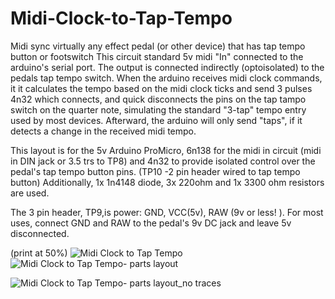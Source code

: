 # Midi-Clock-to-Tap-Tempo
Midi sync virtually any effect pedal (or other device) that has tap tempo button or footswitch
This circuit standard 5v midi "In" connected to the arduino's serial port. The output is connected indirectly (optoisolated) to the pedals tap tempo switch.  When the arduino receives midi clock commands,  it it calculates the tempo based on the midi clock ticks and send 3 pulses 4n32 which connects, and quick disconnects the pins on the tap tampo switch on the quarter note, simulating the standard "3-tap" tempo entry used by most devices.    Afterward, the arduino will only send "taps", if it detects a change in the received midi tempo. 


This layout is for the 5v Arduino ProMicro, 6n138 for the midi in circuit (midi in DIN jack or 3.5 trs to TP8) and 4n32 to provide isolated control over the pedal's tap tempo button pins.  (TP10 -2 pin header wired to tap tempo button)   Additionally, 1x 1n4148 diode, 3x 220ohm and 1x 3300 ohm resistors are used.

The 3 pin header, TP9,is power: GND, VCC(5v), RAW (9v or less! ).  For most uses, connect GND and RAW to the pedal's 9v DC jack and leave 5v disconnected.  


(print at 50%)
![Midi Clock to Tap Tempo](https://github.com/miotislucifugis/Midi-Clock-to-Tap-Tempo/assets/20709580/53b2932d-3ac5-437a-839e-700fc7d83638)
![Midi Clock to Tap Tempo- parts layout](https://github.com/miotislucifugis/Midi-Clock-to-Tap-Tempo/assets/20709580/1b1a45f8-34a6-4116-afd5-918c519aa803)

![Midi Clock to Tap Tempo- parts layout_no traces](https://github.com/miotislucifugis/Midi-Clock-to-Tap-Tempo/assets/20709580/962916bf-6311-47bf-ab63-f7a39d44b39e)

